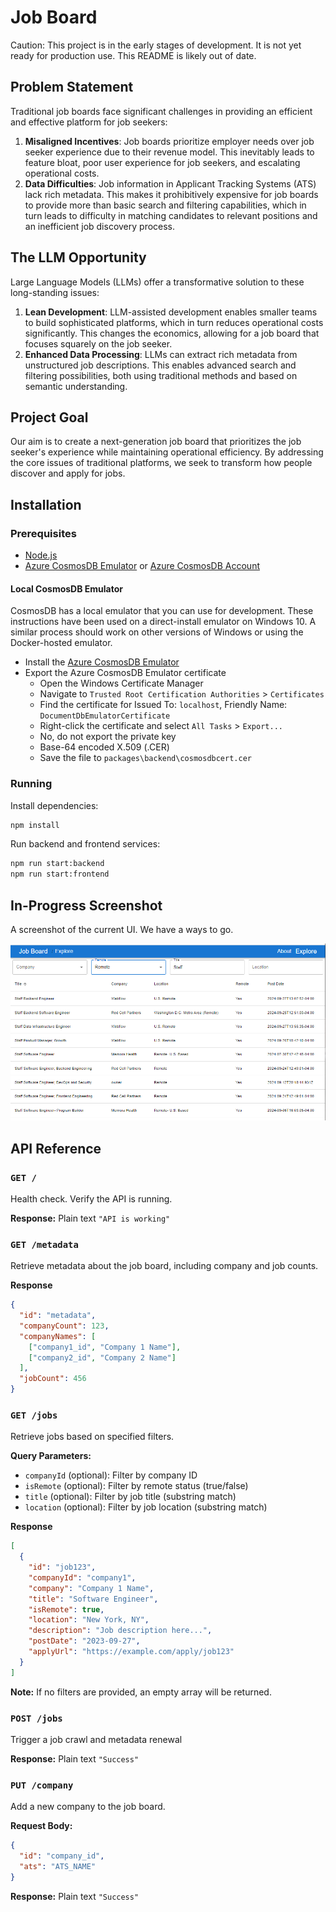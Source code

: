 # Job Board

Caution: This project is in the early stages of development. It is not yet ready for production use. This README is likely out of date.

## Problem Statement

Traditional job boards face significant challenges in providing an efficient and effective platform for job seekers:

1. **Misaligned Incentives**: Job boards prioritize employer needs over job seeker experience due to their revenue model. This inevitably leads to feature bloat, poor user experience for job seekers, and escalating operational costs.
2. **Data Difficulties**: Job information in Applicant Tracking Systems (ATS) lack rich metadata. This makes it prohibitively expensive for job boards to provide more than basic search and filtering capabilities, which in turn leads to difficulty in matching candidates to relevant positions and an inefficient job discovery process.

## The LLM Opportunity

Large Language Models (LLMs) offer a transformative solution to these long-standing issues:

1. **Lean Development**: LLM-assisted development enables smaller teams to build sophisticated platforms, which in turn reduces operational costs significantly. This changes the economics, allowing for a job board that focuses squarely on the job seeker.
2. **Enhanced Data Processing**: LLMs can extract rich metadata from unstructured job descriptions. This enables advanced search and filtering possibilities, both using traditional methods and based on semantic understanding.

## Project Goal

Our aim is to create a next-generation job board that prioritizes the job seeker's experience while maintaining operational efficiency. By addressing the core issues of traditional platforms, we seek to transform how people discover and apply for jobs.

## Installation

### Prerequisites

- [Node.js](https://nodejs.org/en/download/)
- [Azure CosmosDB Emulator](https://learn.microsoft.com/en-us/azure/cosmos-db/local-emulator) or [Azure CosmosDB Account](https://azure.microsoft.com/en-us/services/cosmos-db/)

#### Local CosmosDB Emulator

CosmosDB has a local emulator that you can use for development. These instructions have been used on a direct-install emulator on Windows 10. A similar process should work on other versions of Windows or using the Docker-hosted emulator.

- Install the [Azure CosmosDB Emulator](https://learn.microsoft.com/en-us/azure/cosmos-db/how-to-develop-emulator)
- Export the Azure CosmosDB Emulator certificate
  - Open the Windows Certificate Manager
  - Navigate to `Trusted Root Certification Authorities` > `Certificates`
  - Find the certificate for Issued To: `localhost`, Friendly Name: `DocumentDbEmulatorCertificate`
  - Right-click the certificate and select `All Tasks` > `Export...`
  - No, do not export the private key
  - Base-64 encoded X.509 (.CER)
  - Save the file to `packages\backend\cosmosdbcert.cer`

### Running

Install dependencies:

```bash
npm install
```

Run backend and frontend services:

```bash
npm run start:backend
npm run start:frontend
```

## In-Progress Screenshot

A screenshot of the current UI. We have a ways to go.

![An in-progress screenshot from 9/30/24](screenshots\InProgress_9_30_24.png)

## API Reference

### `GET /`

Health check. Verify the API is running.

**Response:** Plain text `"API is working"`

### `GET /metadata`

Retrieve metadata about the job board, including company and job counts.

**Response**

```json
{
  "id": "metadata",
  "companyCount": 123,
  "companyNames": [
    ["company1_id", "Company 1 Name"],
    ["company2_id", "Company 2 Name"]
  ],
  "jobCount": 456
}
```

### `GET /jobs`

Retrieve jobs based on specified filters.

**Query Parameters:**

- `companyId` (optional): Filter by company ID
- `isRemote` (optional): Filter by remote status (true/false)
- `title` (optional): Filter by job title (substring match)
- `location` (optional): Filter by job location (substring match)

**Response**

```json
[
  {
    "id": "job123",
    "companyId": "company1",
    "company": "Company 1 Name",
    "title": "Software Engineer",
    "isRemote": true,
    "location": "New York, NY",
    "description": "Job description here...",
    "postDate": "2023-09-27",
    "applyUrl": "https://example.com/apply/job123"
  }
]
```

**Note:** If no filters are provided, an empty array will be returned.

### `POST /jobs`

Trigger a job crawl and metadata renewal

**Response:** Plain text `"Success"`

### `PUT /company`

Add a new company to the job board.

**Request Body:**

```json
{
  "id": "company_id",
  "ats": "ATS_NAME"
}
```

**Response:** Plain text `"Success"`

